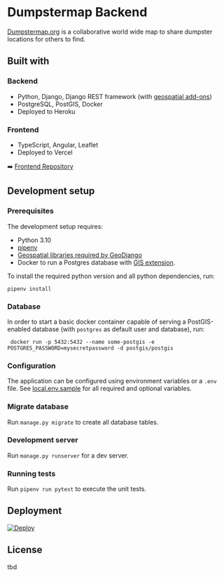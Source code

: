 # Dumpstermap Backend
[Dumpstermap.org](https://dumpstermap.org) is a collaborative world wide map to share dumpster locations for others to find.

## Built with
### Backend
* Python, Django, Django REST framework (with [geospatial add-ons](https://github.com/openwisp/django-rest-framework-gis))
* PostgreSQL, PostGIS, Docker
* Deployed to Heroku

### Frontend
* TypeScript, Angular, Leaflet
* Deployed to Vercel

➡️ [Frontend Repository](https://github.com/Debakel/dumpstermap-ng)

## Development setup

### Prerequisites

The development setup requires:
* Python 3.10
* [pipenv](https://github.com/pypa/pipenv)
* [Geospatial libraries required by GeoDjango](https://docs.djangoproject.com/en/4.1/ref/contrib/gis/install/geolibs/)
* Docker to run a Postgres database with [GIS extension](https://postgis.net/).

To install the required python version and all python dependencies, run:

    pipenv install

### Database

In order to start a basic docker container capable of serving a PostGIS-enabled database (with `postgres` as default
user and database), run:

     docker run -p 5432:5432 --name some-postgis -e POSTGRES_PASSWORD=mysecretpassword -d postgis/postgis

### Configuration

The application can be configured using environment variables or a `.env` file. See [local.env.sample](local.env.sample) for all required and
optional variables.

### Migrate database

Run `manage.py migrate` to create all database tables.

### Development server

Run `manage.py runserver` for a dev server.

### Running tests
Run `pipenv run pytest` to execute the unit tests.


## Deployment

[![Deploy](https://www.herokucdn.com/deploy/button.svg)](https://heroku.com/deploy)

 ## License
 tbd
